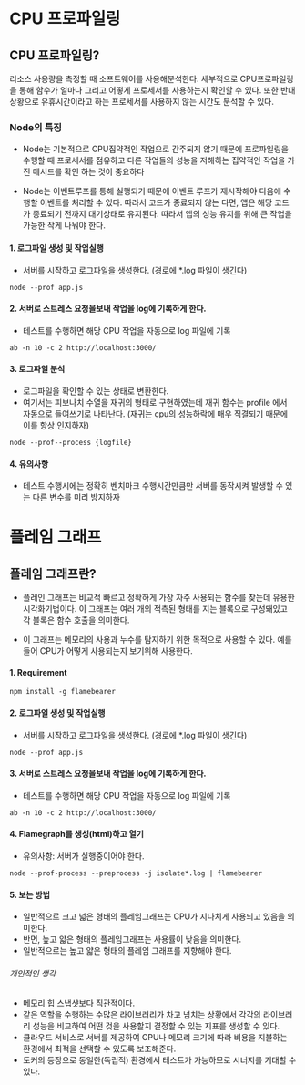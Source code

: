 CPU 프로파일링
=============

## CPU 프로파일링?
리소스 사용량을 측정할 때 소프트웨어를 사용해분석한다. 세부적으로 CPU프로파일링을 통해 함수가 얼마나 그리고 어떻게 프로세서를 사용하는지 확인할 수 있다. 또한 반대 상황으로 유휴시간이라고 하는 프로세서를 사용하지 않는 시간도 분석할 수 있다.


### Node의 특징
- Node는 기본적으로 CPU집약적인 작업으로 간주되지 않기 때문에 프로파일링을 수행할 때 프로세서를 점유하고 다른 작업들의 성능을 저해하는 집약적인 작업을 가진 메서드를 확인 하는 것이 중요하다

- Node는 이벤트루프를 통해 실행되기 때문에 이벤트 루프가 재시작해야 다음에 수행할 이벤트를 처리할 수 있다. 따라서 코드가 종료되지 않는 다면, 앱은 해당 코드가 종료되기 전까지 대기상태로 유지된다. 따라서 앱의 성능 유지를 위해 큰 작업을 가능한 작게 나눠야 한다.


#### 1. 로그파일 생성 및 작업실행
- 서버를 시작하고 로그파일을 생성한다. (경로에 *.log 파일이 생긴다)
```
node --prof app.js
```

#### 2. 서버로 스트레스 요청을보내 작업을 log에 기록하게 한다.
- 테스트를 수행하면 해당 CPU 작업을 자동으로 log 파일에 기록
```
ab -n 10 -c 2 http://localhost:3000/
```

#### 3. 로그파일 분석
- 로그파일을 확인할 수 있는 상태로 변환한다.
- 여기서는 피보나치 수열을 재귀의 형태로 구현하였는데 재귀 함수는 profile 에서 자동으로 들여쓰기로 나타난다. (재귀는 cpu의 성능하락에 매우 직결되기 때문에 이를 항상 인지하자)
```
node --prof--process {logfile}
```

#### 4. 유의사항
- 테스트 수행시에는 정확히 벤치마크 수행시간만큼만 서버를 동작시켜 발생할 수 있는 다른 변수를 미리 방지하자


플레임 그래프
=============


## 플레임 그래프란?
- 플레인 그래프는 비교적 빠르고 정확하게 가장 자주 사용되는 함수를 찾는데 유용한 시각화기법이다. 이 그래프는 여러 개의 적측된 형태를 지는 블록으로 구성돼있고 각 블록은 함수 호출을 의미한다.

- 이 그래프는 메모리의 사용과 누수를 탐지하기 위한 목적으로 사용할 수 있다. 예를 들어 CPU가 어떻게 사용되는지 보기위해 사용한다.

#### 1. Requirement
```
npm install -g flamebearer
```

#### 2. 로그파일 생성 및 작업실행
- 서버를 시작하고 로그파일을 생성한다. (경로에 *.log 파일이 생긴다)
```
node --prof app.js
```

#### 3. 서버로 스트레스 요청을보내 작업을 log에 기록하게 한다.
- 테스트를 수행하면 해당 CPU 작업을 자동으로 log 파일에 기록
```
ab -n 10 -c 2 http://localhost:3000/
```

#### 4. Flamegraph를 생성(html)하고 열기
- 유의사항: 서버가 실행중이어야 한다.
```
node --prof-process --preprocess -j isolate*.log | flamebearer
```

#### 5. 보는 방법
- 일반적으로 크고 넓은 형태의 플레임그래프는 CPU가 지나치게 사용되고 있음을 의미한다.
- 반면, 높고 얇은 형태의 플레임그래프는 사용률이 낮음을 의미한다.
- 일반적으로는 높고 얇은 형태의 플레임 그래프를 지향해야 한다.

###### 개인적인 생각
- 메모리 힙 스냅샷보다 직관적이다.
- 같은 역할을 수행하는 수많은 라이브러리가 차고 넘치는 상황에서 각각의 라이브러리 성능을 비교하여 어떤 것을 사용할지 결정할 수 있는 지표를 생성할 수 있다.
- 클라우드 서비스로 서버를 제공하여 CPU나 메모리 크기에 따라 비용을 지불하는 환경에서 최적을 선택할 수 있도록 보조해준다.
- 도커의 등장으로 동일한(독립적) 환경에서 테스트가 가능하므로 시너지를 기대할 수 있다.